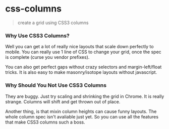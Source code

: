 css-columns
===========

> create a grid using CSS3 columns

### Why Use CSS3 Columns?

Well you can get a lot of really nice layouts that scale down perfectly to mobile. You can really use 1 line of CSS to change your grid, once the spec is complete (curse you vendor prefixes).

You can also get perfect gaps without crazy selectors and margin-left/float tricks. It is also easy to make masonry/isotope layouts without javascript.

### Why Should You Not Use CSS3 Columns

They are buggy. Just try scaling and shrinking the grid in Chrome. It is really strange. Columns will shift and get thrown out of place.

Another thing, is that mixin column heights can cause funny layouts. The whole column spec isn't avaliable just yet. So you can use all the features that make CSS3 columns such a boss.
